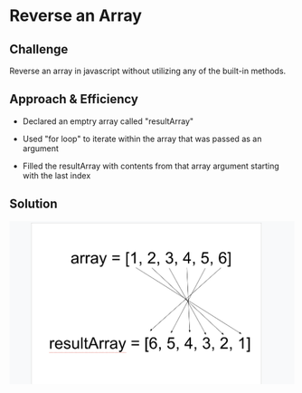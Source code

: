 # Reverse an Array

<!-- Short summary or background information -->


## Challenge

Reverse an array in javascript without utilizing any of the built-in methods.

## Approach & Efficiency

- Declared an emptry array called "resultArray"

- Used "for loop" to iterate within the array that was passed as an argument

- Filled the resultArray with contents from that array argument starting with the last index

## Solution
<!-- Embedded whiteboard image -->
<img src=cc1.png>